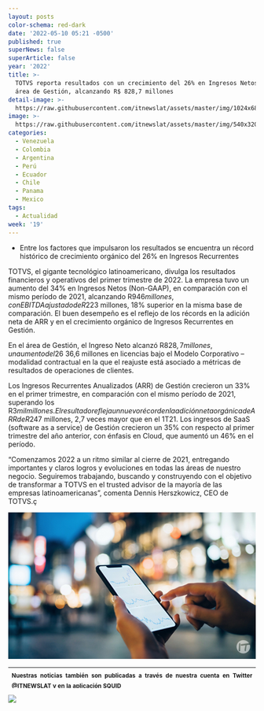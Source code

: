 ```yaml
---
layout: posts
color-schema: red-dark
date: '2022-05-10 05:21 -0500'
published: true
superNews: false
superArticle: false
year: '2022'
title: >-
  TOTVS reporta resultados con un crecimiento del 26% en Ingresos Netos en el
  área de Gestión, alcanzando R$ 828,7 millones
detail-image: >-
  https://raw.githubusercontent.com/itnewslat/assets/master/img/1024x680/graficas-en-el-cel-g.jpg
image: >-
  https://raw.githubusercontent.com/itnewslat/assets/master/img/540x320/graficas-en-el-cel-p.jpg
categories:
  - Venezuela
  - Colombia
  - Argentina
  - Perú
  - Ecuador
  - Chile
  - Panama
  - Mexico
tags:
  - Actualidad
week: '19'
---
```

- Entre los factores que impulsaron los resultados se encuentra un récord histórico de crecimiento orgánico del 26% en Ingresos Recurrentes

TOTVS, el gigante tecnológico latinoamericano, divulga los resultados financieros y operativos del primer trimestre de 2022. La empresa tuvo un aumento del 34% en Ingresos Netos (Non-GAAP), en comparación con el mismo período de 2021, alcanzando R$946 millones, con EBITDA ajustado de R$223 millones, 18% superior en la misma base de comparación. El buen desempeño es el reflejo de los récords en la adición neta de ARR y en el crecimiento orgánico de Ingresos Recurrentes en Gestión.

En el área de Gestión, el Ingreso Neto alcanzó R$828,7 millones, un aumento del 26% en comparación con el primer trimestre de 2021. En el período, hubo un récord histórico de crecimiento orgánico del 26% en el Ingreso Recurrente (en comparación con el 1T21), lo que representó 82% de los ingresos netos totales; y el mayor nivel trimestral de Ingresos por Licencias de los últimos nueve años, especialmente impulsado por el aumento de R$ 36,6 millones en licencias bajo el Modelo Corporativo – modalidad contractual en la que el reajuste está asociado a métricas de resultados de operaciones de clientes.

Los Ingresos Recurrentes Anualizados (ARR) de Gestión crecieron un 33% en el primer trimestre, en comparación con el mismo período de 2021, superando los R$3 mil millones. El resultado refleja un nuevo récord en la adición neta orgánica de ARR de R$247 millones, 2,7 veces mayor que en el 1T21. Los ingresos de SaaS (software as a service) de Gestión crecieron un 35% con respecto al primer trimestre del año anterior, con énfasis en Cloud, que aumentó un 46% en el período.

“Comenzamos 2022 a un ritmo similar al cierre de 2021, entregando importantes y claros logros y evoluciones en todas las áreas de nuestro negocio. Seguiremos trabajando, buscando y construyendo con el objetivo de transformar a TOTVS en el trusted advisor de la mayoría de las empresas latinoamericanas”, comenta Dennis Herszkowicz, CEO de TOTVS.ç

![](https://raw.githubusercontent.com/itnewslat/assets/master/img/540x320/graficas-en-el-cel-p.jpg)

<table style="height: 42px;" width="569">
<tbody>
<tr>
<td style="text-align: justify;"><sub><strong>Nuestras noticias también son publicadas a través de nuestra cuenta en Twitter <a href="https://twitter.com/itnewslat?lang=es">@ITNEWSLAT</a> y en la aplicación <a href="https://squidapp.co/en/">SQUID</a></strong></sub></td>
</tr>
</tbody>
</table>

<img src="https://tracker.metricool.com/c3po.jpg?hash=56f88a41e39ab42c063cc51676587a04"/>
